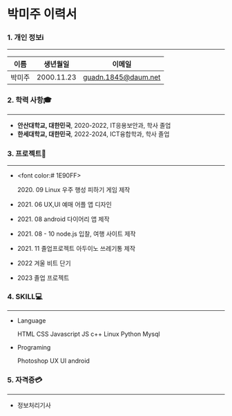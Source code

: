 # 박미주 이력서

### 1. 개인 정보ℹ️
***
이름 | 생년월일 | 이메일
--- | --- | --- |
박미주 | 2000.11.23 | guadn.1845@daum.net

### 2. 학력 사항🎓
***
* **안산대학교, 대한민국**, 2020-2022, IT응용보안과, 학사 졸업
* **한세대학교, 대한민국**, 2022-2024, ICT융합학과, 학사 졸업

### 3. 프로젝트📑
***
* <font color:# 1E90FF> <p> 2020. 09 Linux 우주 행성 피하기 게임 제작 
* <p> 2021. 06 UX,UI 예매 어플 앱 디자인 
* <p> 2021. 08 android 다이어리 앱 제작
* <p> 2021. 08 - 10 node.js 입찰, 여행 사이트 제작
* <p> 2021. 11 졸업프로젝트 아두이노 쓰레기통 제작
* <p> 2022  겨울 비트 단기
* <p> 2023  졸업 프로젝트 

### 4. SKILL💻
***
- Language 
   <p> HTML CSS Javascript JS c++ Linux Python Mysql

- Programing 
   <p>Photoshop UX UI android 

### 5. 자격증💳
***
* 정보처리기사
